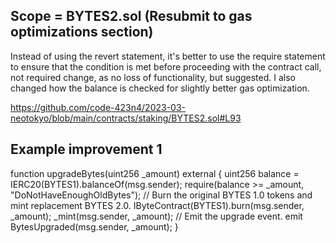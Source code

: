 ## Scope = BYTES2.sol (Resubmit to gas optimizations section)

Instead of using the revert statement, it's better to use the require statement to ensure that the condition is met before proceeding with the contract call, not required change, as no loss of functionality, but suggested.
I also changed how the balance is checked for slightly better gas optimization.  

https://github.com/code-423n4/2023-03-neotokyo/blob/main/contracts/staking/BYTES2.sol#L93

## Example improvement 1 ## 
function upgradeBytes(uint256 _amount) external {
    uint256 balance = IERC20(BYTES1).balanceOf(msg.sender);
    require(balance >= _amount, "DoNotHaveEnoughOldBytes");
    // Burn the original BYTES 1.0 tokens and mint replacement BYTES 2.0.
    IByteContract(BYTES1).burn(msg.sender, _amount);
    _mint(msg.sender, _amount);
    // Emit the upgrade event.
    emit BytesUpgraded(msg.sender, _amount);
}
